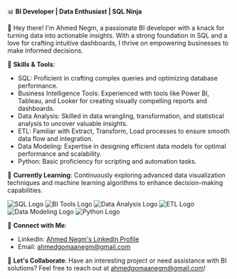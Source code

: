 📊 **BI Developer | Data Enthusiast | SQL Ninja**

👋 Hey there! I'm Ahmed Negm, a passionate BI developer with a knack for turning data into actionable insights. With a strong foundation in SQL and a love for crafting intuitive dashboards, I thrive on empowering businesses to make informed decisions.

🚀 **Skills & Tools**:
- SQL: Proficient in crafting complex queries and optimizing database performance.
- Business Intelligence Tools: Experienced with tools like Power BI, Tableau, and Looker for creating visually compelling reports and dashboards.
- Data Analysis: Skilled in data wrangling, transformation, and statistical analysis to uncover valuable insights.
- ETL: Familiar with Extract, Transform, Load processes to ensure smooth data flow and integration.
- Data Modeling: Expertise in designing efficient data models for optimal performance and scalability.
- Python: Basic proficiency for scripting and automation tasks.

🌱 **Currently Learning**: Continuously exploring advanced data visualization techniques and machine learning algorithms to enhance decision-making capabilities.

![SQL Logo](https://img.icons8.com/color/48/000000/sql.png) ![BI Tools Logo](https://img.icons8.com/color/48/000000/data-configuration.png) ![Data Analysis Logo](https://img.icons8.com/color/48/000000/data-analysis.png) ![ETL Logo](https://img.icons8.com/color/48/000000/etl-process.png) ![Data Modeling Logo](https://img.icons8.com/color/48/000000/database-model.png) ![Python Logo](https://img.icons8.com/color/48/000000/python.png)

🔗 **Connect with Me**:
- LinkedIn: [Ahmed Negm's LinkedIn Profile](https://www.linkedin.com/in/agnegm/)
- Email: [ahmedgomaanegm@gmail.com](mailto:ahmedgomaanegm@gmail.com)

📧 **Let's Collaborate**: Have an interesting project or need assistance with BI solutions? Feel free to reach out at [ahmedgomaanegm@gmail.com](mailto:ahmedgomaanegm@gmail.com)!
